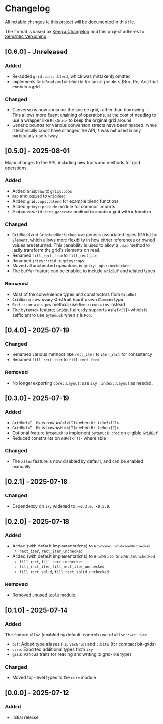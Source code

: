 # Changelog

All notable changes to this project will be documented in this file.

The format is based on [Keep a Changelog](http://keepachangelog.com/en/1.0.0/)
and this project adheres to [Semantic Versioning](https://semver.org/spec/v2.0.0.html).

## [0.6.0] - Unreleased

### Added

- Re-added `grid::ops::blend`, which was mistakenly omitted
- Implements `GridRead` and `GridWrite` for smart pointers (Box, Rc, Arc) that
  contain a grid

### Changed

- Conversions now consume the source grid, rather than borrowing it. This allows
  more fluent chaining of operations, at the cost of needing to use a wrapper
  like `Rc<Grid>` to keep the original grid around
- Generic bounds for various conversion structs have been relaxed. While it
  technically could have changed the API, it was not used in any particularly
  useful way

## [0.5.0] - 2025-08-01

Major changes to the API, including new traits and methods for grid operations.

### Added

- Added `GridDraw` to `grixy::ops`
- `map` and `copied` to `GridRead`
- Added `grid::ops::blend` for example blend functions
- Added `grixy::prelude` module for common imports
- Added `VecGrid::new_generate` method to create a grid with a function

### Changed

- `GridRead` and `GridReadUnchecked` use generic associated types (GATs) for
  `Element`, which allows more flexiblity in how either references or owned
  values are returned. This capability is used to allow a `.map` method to
  lazily transform the grid's elements on read.
- Renamed `fill_rect_from` to `fill_rect_iter`
- Renamed `grixy::grid` to `grixy::ops`
- Moved all unchecked operations to `grixy::ops::unchecked`
- The `buffer` feature can be enabled to include `GridBuf` and related types

### Removed

- Most of the convenience types and constructors from `GridBuf`
- `GridBase`; now every Grid trait has it's own `Element` type
- `Rect::contains_pos` method; use `Rect::contains` instead
- The `bytemuck` feature; `GridBuf` already supports `AsRef<[T]>` which is
  sufficient to use `bytemuck` when `T` is `Pod`.

## [0.4.0] - 2025-07-19

### Changed

- Renamed various methods like `rect_iter` to `iter_rect` for consistency
- Renamed `fill_rect_iter` to `fill_rect_from`

### Removed

- No longer exporting `core::Layout`; use `ixy::index::Layout` as needed.

## [0.3.0] - 2025-07-19

### Added

- `GridBuf<T, B>` is now `AsRef<[T]>` when `B: AsRef<[T]>`
- `GridBuf<T, B>` is now `AsMut<[T]>` when `B: AsMut<[T]>`
- Optional feature `bytemuck` to implement `bytemuck::Pod` on eligible `GridBuf`
- Reduced constraints on `AsRef<[T]>` where able

### Changed

- The `alloc` feature is now disabled by default, and can be enabled manually

## [0.2.1] - 2025-07-18

### Changed

- Dependency on `ixy` widened to `>=0.3.0, <0.5.0`.

## [0.2.0] - 2025-07-18

### Added

- Added (with default implementations) to `GridRead`, `GridReadUnchecked`
  - `rect_iter`, `rect_iter_unchecked`
- Added (with default implementations) to `GridWrite`, `GridWriteUnchecked`
  - `fill_rect`, `fill_rect_unchecked`
  - `fill_rect_iter`, `fill_rect_iter_unchecked`
  - `fill_rect_solid`, `fill_rect_solid_unchecked`

### Removed

- Removed unused `impls` module.

## [0.1.0] - 2025-07-14

### Added

The feature `alloc` (enabled by default) controls use of `alloc::vec::Vec`.

- `buf`: Added type aliases (i.e. `VecGrid`) and `::bits` (for compact bit-grids)
- `core`: Exported additional types from `ixy`
- `grid`: Various traits for reading and writing to grid-like types

### Changed

- Moved top-level types to the `core` module

## [0.0.0] - 2025-07-12

### Added

- Initial release
